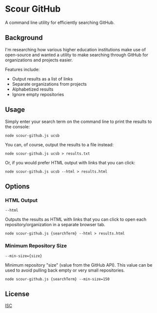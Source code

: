 # Scour GitHub

A command line utility for efficiently searching GitHub.

## Background

I'm researching how various higher education institutions make use of
open-source and wanted a utility to make searching through GitHub for
organizations and projects easier.

Features include:

* Output results as a list of links
* Separate organizations from projects
* Alphabetized results
* Ignore empty repositories

## Usage

Simply enter your search term on the command line to print the results to
the console:

```
node scour-github.js ucsb
```

You can, of course, output the results to a file instead:

```
node scour-github.js ucsb > results.txt
```

Or, if you would prefer HTML output with links that you can click:

```
node scour-github.js ucsb --html > results.html
```

## Options

### HTML Output

```
--html
```

Outputs the results as HTML with links that you can click to open each
repository/organization in a separate browser tab.

```
node scour-github.js {searchTerm} --html > results.html
```

### Minimum Repository Size

```
--min-size={size}
```

Minimum repository "size" (value from the GitHub API). This value can be used
to avoid pulling back empty or very small repositories.

```
node scour-github.js {searchTerm} --min-size=150
```

## License

[ISC](https://opensource.org/licenses/ISC)
